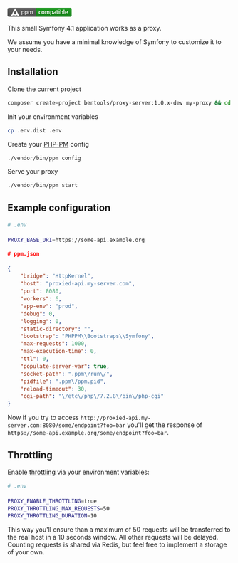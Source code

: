 [![PPM Compatible](https://raw.githubusercontent.com/php-pm/ppm-badge/master/ppm-badge.png)](https://github.com/php-pm/php-pm)


This small Symfony 4.1 application works as a proxy. 

We assume you have a minimal knowledge of Symfony to customize it to your needs. 

Installation
------------

Clone the current project
```bash
composer create-project bentools/proxy-server:1.0.x-dev my-proxy && cd my-proxy
```

Init your environment variables
```bash
cp .env.dist .env
```

Create your [PHP-PM](https://github.com/php-pm/php-pm) config

```bash
./vendor/bin/ppm config
```

Serve your proxy
```bash
./vendor/bin/ppm start
```

Example configuration
---------------------

```bash
# .env

PROXY_BASE_URI=https://some-api.example.org
```

```json
# ppm.json

{
    "bridge": "HttpKernel",
    "host": "proxied-api.my-server.com",
    "port": 8080,
    "workers": 6,
    "app-env": "prod",
    "debug": 0,
    "logging": 0,
    "static-directory": "",
    "bootstrap": "PHPPM\\Bootstraps\\Symfony",
    "max-requests": 1000,
    "max-execution-time": 0,
    "ttl": 0,
    "populate-server-var": true,
    "socket-path": ".ppm\/run\/",
    "pidfile": ".ppm\/ppm.pid",
    "reload-timeout": 30,
    "cgi-path": "\/etc\/php\/7.2.8\/bin\/php-cgi"
}
```

Now if you try to access `http://proxied-api.my-server.com:8080/some/endpoint?foo=bar` you'll get the response of `https://some-api.example.org/some/endpoint?foo=bar`.

Throttling
----------

Enable [throttling](https://github.com/bpolaszek/guzzle-throttle-middleware) via your environment variables:

```bash
# .env

PROXY_ENABLE_THROTTLING=true
PROXY_THROTTLING_MAX_REQUESTS=50
PROXY_THROTTLING_DURATION=10
```

This way you'll ensure than a maximum of 50 requests will be transferred to the real host in a 10 seconds window. All other requests will be delayed. 
Counting requests is shared via Redis, but feel free to implement a storage of your own.
